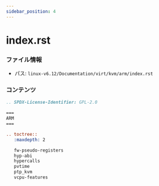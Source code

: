 ```yaml
---
sidebar_position: 4
---
```

# index.rst

### ファイル情報

- パス: `linux-v6.12/Documentation/virt/kvm/arm/index.rst`

### コンテンツ

```rst
.. SPDX-License-Identifier: GPL-2.0

===
ARM
===

.. toctree::
   :maxdepth: 2

   fw-pseudo-registers
   hyp-abi
   hypercalls
   pvtime
   ptp_kvm
   vcpu-features

```
